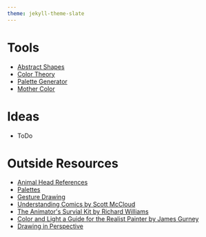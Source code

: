 ```yaml
---
theme: jekyll-theme-slate
---
```

# Tools
* [Abstract Shapes](/shapes.html?useSliders=true)
* [Color Theory](/colors.html)
* [Palette Generator](/palette.html)
* [Mother Color](/mothercolor.html)

# Ideas
* ToDo

# Outside Resources
* [Animal Head References](https://x6ud.github.io/#/)
* [Palettes](https://colorpalettes.net/)
* [Gesture Drawing](https://quickposes.com/en)
* [Understanding Comics by Scott McCloud](http://mm12.johncaserta.info/wp-content/uploads/2012/10/Understanding%20Comics%20(The%20Invisible%20Art)%20By%20Scott%20McCloud.pdf)
* [The Animator's Survial Kit by Richard Williams](https://archive.org/details/The_Animators_Survival_Kit)
* [Color and Light a Guide for the Realist Painter by James Gurney](https://archive.org/details/Color_and_Light_James_Gurney_English/page/35/mode/2up)
* [Drawing in Perspective](https://www.artistsnetwork.com/art-mediums/learn-to-draw-perspective/)

